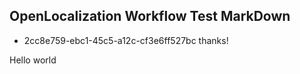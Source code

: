 ## OpenLocalization Workflow Test MarkDown
* 2cc8e759-ebc1-45c5-a12c-cf3e6ff527bc 
thanks!

Hello world
